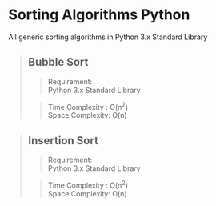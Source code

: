 # Sorting Algorithms Python
All generic sorting algorithms in Python 3.x Standard Library

> ## Bubble Sort 
>> Requirement:  
>> Python 3.x Standard Library
>
>> Time Complexity : O(n<sup>2</sup>)  
>> Space Complexity: O(n)

> ## Insertion Sort 
>> Requirement:  
>> Python 3.x Standard Library
>
>> Time Complexity : O(n<sup>2</sup>)  
>> Space Complexity: O(n)
